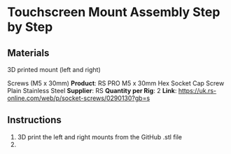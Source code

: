 # Touchscreen Mount Assembly Step by Step

## Materials

3D printed mount (left and right)

Screws (M5 x 30mm)
**Product**: RS PRO M5 x 30mm Hex Socket Cap Screw Plain Stainless Steel
**Supplier**: RS
**Quantity per Rig**: 2
**Link**: https://uk.rs-online.com/web/p/socket-screws/0290130?gb=s


## Instructions 
1. 3D print the left and right mounts from the GitHub .stl file
2. 


